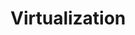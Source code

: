 # Virtualization
<a href="https://github.com/Vasunthra98/Virtualization/assets/139779732/49e810c8-e2ee-4387-836b-166ba892200f "></a>

